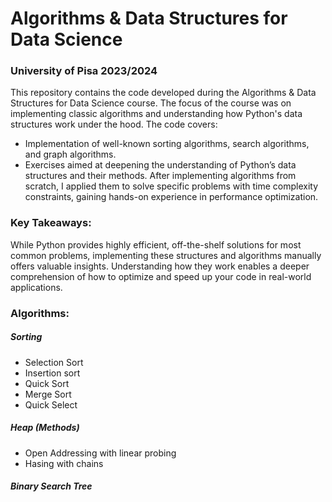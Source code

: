 # Algorithms & Data Structures for Data Science

### University of Pisa 2023/2024
This repository contains the code developed during the Algorithms & Data Structures for Data Science course. The focus of the course was on implementing classic algorithms and understanding how Python's data structures work under the hood. The code covers:

- Implementation of well-known sorting algorithms, search algorithms, and graph algorithms.
- Exercises aimed at deepening the understanding of Python’s data structures and their methods.
After implementing algorithms from scratch, I applied them to solve specific problems with time complexity constraints, gaining hands-on experience in performance optimization.

### Key Takeaways:
While Python provides highly efficient, off-the-shelf solutions for most common problems, implementing these structures and algorithms manually offers valuable insights. Understanding how they work enables a deeper comprehension of how to optimize and speed up your code in real-world applications.


### Algorithms:
##### Sorting
- Selection Sort
- Insertion sort
- Quick Sort
- Merge Sort
- Quick Select
##### Heap (Methods)
- Open Addressing with linear probing
- Hasing with chains
##### Binary Search Tree
